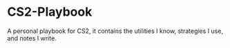 # CS2-Playbook

A personal playbook for CS2, it contains the utilities I know, strategies I use, and notes I write.
